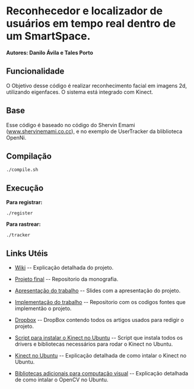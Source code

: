 Reconhecedor e localizador de usuários em tempo real dentro de um SmartSpace.
=============

**Autores: Danilo Ávila e Tales Porto**


Funcionalidade
-------

O Objetivo desse código é realizar reconhecimento facial em imagens 2d, utilizando eigenfaces. O sistema está integrado com Kinect.


Base
-------

Esse código é baseado no código do Shervin Emami (www.shervinemami.co.cc), e no exemplo de UserTracker da bliblioteca OpenNi.


Compilação
-------

	./compile.sh


Execução
-------
**Para registrar:**

	./register


**Para rastrear:**

	./tracker


Links Utéis
-------

* [Wiki](https://github.com/daniloavila/TrackingAndRecognizingUsers/wiki) -- Explicação detalhada do projeto.

* [Projeto final](https://github.com/talesporto/Projeto-Final) -- Repositorio da monografia.

* [Apresentação do trabalho](https://github.com/talesporto/Seminario-TG1) -- Slides com a apresentação do projeto.

* [Implementação do trabalho](https://github.com/daniloavila/TrackingAndRecognizingUsers) -- Repositorio com os codigos fontes que implementão o projeto.

* [Dropbox](https://www.dropbox.com/home#:::47090485) -- DropBox contendo todos os artigos usados para redigir o projeto.

* [Script para instalar o Kinect no Ubuntu](https://gist.github.com/955902) -- Script que instala todos os drivers e bibliotecas necessários para rodar o Kinect no Ubuntu.

* [Kinect no Ubuntu](http://talesporto.wordpress.com/2011/05/07/kinect-no-ubuntu/) -- Explicação detalhada de como intalar o Kinect no Ubuntu.

* [Bibliotecas adicionais para computação visual](http://talesporto.wordpress.com/2011/05/07/instalando-bibliotecas-necessarias-para-o-headtrack/) -- Explicação detalhada de como intalar o OpenCV no Ubuntu.

